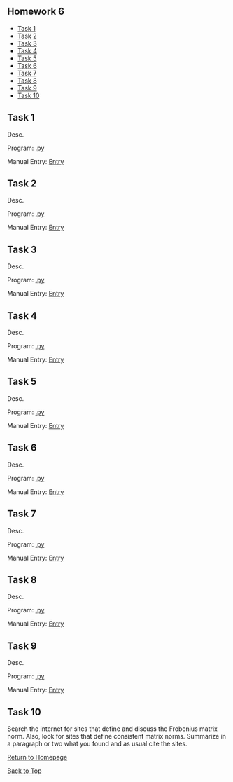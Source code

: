 ## Homework 6

- [Task 1](#task-1)
- [Task 2](#task-2)
- [Task 3](#task-3)
- [Task 4](#task-4)
- [Task 5](#task-5)
- [Task 6](#task-6)
- [Task 7](#task-7)
- [Task 8](#task-8)
- [Task 9](#task-9)
- [Task 10](#task-10)

## Task 1

Desc.
 
 Program: [.py](routines/.py)

Manual Entry: [ Entry](manual/.md)

## Task 2

 
Desc.
 
 Program: [.py](routines/.py)

Manual Entry: [ Entry](manual/.md)


## Task 3


Desc.
 
 Program: [.py](routines/.py)

Manual Entry: [ Entry](manual/.md)


## Task 4

Desc.
 
 Program: [.py](routines/.py)

Manual Entry: [ Entry](manual/.md)

## Task 5

Desc.
 
 Program: [.py](routines/.py)

Manual Entry: [ Entry](manual/.md)


## Task 6

Desc.
 
 Program: [.py](routines/.py)

Manual Entry: [ Entry](manual/.md)


## Task 7

Desc.
 
 Program: [.py](routines/.py)

Manual Entry: [ Entry](manual/.md)

## Task 8

Desc.
 
 Program: [.py](routines/.py)

Manual Entry: [ Entry](manual/.md)

## Task 9

Desc.
 
 Program: [.py](routines/.py)

Manual Entry: [ Entry](manual/.md)


## Task 10

Search the internet for sites that define and discuss the Frobenius matrix norm. 
Also, look for sites that define consistent matrix norms. Summarize in a paragraph or two what you found and as usual cite the sites.




[Return to Homepage](https://kjerfire.github.io/math5610/) 

[Back to Top](#homework-1)
